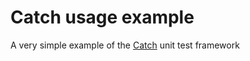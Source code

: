 # Catch usage example

A very simple example of the [Catch](https://github.com/philsquared/Catch) unit test framework
